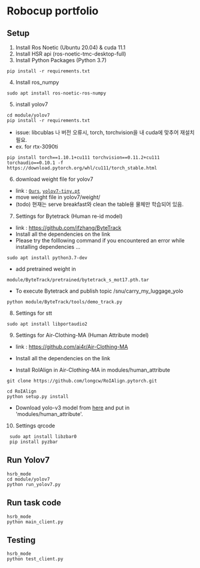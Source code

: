 # Robocup portfolio


## Setup

1. Install Ros Noetic (Ubuntu 20.04) & cuda 11.1
2. Install HSR api (ros-noetic-tmc-desktop-full)
3. Install Python Packages (Python 3.7)
```shell
pip install -r requirements.txt
```
4. Install ros_numpy
```shell
sudo apt install ros-noetic-ros-numpy
```
5. install yolov7
```shell
cd module/yolov7
pip install -r requirements.txt
```
- issue: libcublas 나 버전 오류시, torch, torchvision을 내 cuda에 맞추어 재설치 필요.
- ex. for rtx-3090ti
 ```shell
pip install torch==1.10.1+cu111 torchvision==0.11.2+cu111 torchaudio==0.10.1 -f https://download.pytorch.org/whl/cu111/torch_stable.html
```

6. download weight file for yolov7
- link : [`Ours`](https://drive.google.com/file/d/1FwHFKKtF7xxDjzJNCN6lbHH6rvJKraZq/view?usp=sharing), [`yolov7-tiny.pt`](https://github.com/WongKinYiu/yolov7/releases/download/v0.1/yolov7-tiny.pt)
- move weight file in yolov7/weight/
- (todo) 현재는 serve breakfast와 clean the table용 물체만 학습되어 있음.

7. Settings for Bytetrack (Human re-id model)
- link : https://github.com/ifzhang/ByteTrack
- Install all the dependencies on the link
- Please try the folllowing command if you encountered an error while installing dependencies ...
```shell
sudo apt install python3.7-dev
```
- add pretrained weight in
```shell
module/ByteTrack/pretrained/bytetrack_s_mot17.pth.tar
```
- To execute Bytetrack and publish topic /snu/carry_my_luggage_yolo
```shell
python module/ByteTrack/tools/demo_track.py
```

8. Settings for stt
```shell
sudo apt install libportaudio2
```

9. Settings for Air-Clothing-MA (Human Attribute model)
- link : https://github.com/ai4r/Air-Clothing-MA

- Install all the dependencies on the link
- Install RoIAlign in Air-Clothing-MA in modules/human_attribute
```shell
git clone https://github.com/longcw/RoIAlign.pytorch.git
```
```shell
cd RoIAlign
python setup.py install
```

- Download yolo-v3 model from [here](https://drive.google.com/drive/folders/18etoB_1Sz3rvXIz9oJwKpKZ7IkSlgMHj?usp=drive_link) and put in 'modules/human_attribute'.

[//]: # (- original old one: &#40;https://drive.google.com/file/d/1yCz6pc6qHJD2Zcz8ldDmJ3NzE8wjaiT6/view&#41;)

10. Settings qrcode
```shell
 sudo apt install libzbar0
 pip install pyzbar
```

## Run Yolov7

``` shell
hsrb_mode
cd module/yolov7
python run_yolov7.py
```

## Run task code
``` shell
hsrb_mode
python main_client.py
```

## Testing
``` shell
hsrb_mode
python test_client.py
```

